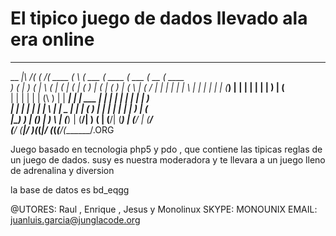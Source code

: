 El tipico juego de dados llevado ala era online
=================================================================================
_________        _       _______ _       _______ _______ _______ ______  _______ 
\__    _|\     /( (    /(  ____ ( \     (  ___  (  ____ (  ___  (  __  \(  ____ \
   )  ( | )   ( |  \  ( | (    \| (     | (   ) | (    \| (   ) | (  \  | (    \/
   |  | | |   | |   \ | | |     | |     | (___) | |     | |   | | |   ) | (__    
   |  | | |   | | (\ \) | | ____| |     |  ___  | |     | |   | | |   | |  __)   
   |  | | |   | | | \   | | \_  | |     | (   ) | |     | |   | | |   ) | (      
|\_)  ) | (___) | )  \  | (___) | (____/| )   ( | (____/| (___) | (__/  | (____/\
(____/  (_______|/    )_(_______(_______|/     \(_______(_______(______/(_______/.ORG


Juego basado en tecnologia php5 y pdo , que contiene las tipicas reglas de un juego de dados.
susy es nuestra moderadora y te llevara a un juego lleno de adrenalina y diversion

la base de datos es bd_eqgg

@UTORES:  Raul , Enrique , Jesus y Monolinux
SKYPE: MONOUNIX
EMAIL: juanluis.garcia@junglacode.org





                                                                                 

